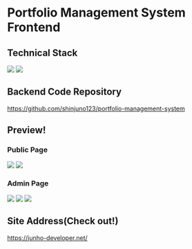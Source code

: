 # Portfolio Management System Frontend

## Technical Stack
<img src="https://img.shields.io/badge/Angular-DD0031?style=for-the-badge&logo=angular&logoColor=white"> <img src="https://img.shields.io/badge/Bootstrap-563D7C?style=for-the-badge&logo=bootstrap&logoColor=white">
## Backend Code Repository
https://github.com/shinjuno123/portfolio-management-system

## Preview!

### Public Page
<img src="https://github.com/shinjuno123/portfolio-management-client/assets/72008909/d7381ebf-493f-44ca-b749-774fe7b398b7">
<img src="https://github.com/shinjuno123/portfolio-management-client/assets/72008909/d049cd33-fbe8-403c-9c0e-d5b101b3430f">

### Admin Page
<img src="https://github.com/shinjuno123/portfolio-management-client/assets/72008909/630a18f0-60b7-4184-9276-b2bdb68f048f">
<img src="https://github.com/shinjuno123/portfolio-management-client/assets/72008909/e01fe6a1-3952-42c2-b10c-3a16b601e409">
<img src="https://github.com/shinjuno123/portfolio-management-client/assets/72008909/558c8b39-75fb-40e8-adfd-a1c4cbc51671">


## Site Address(Check out!)
https://junho-developer.net/ 
